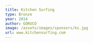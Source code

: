 ```yaml
---
title: Kitchen Surfing
type: Bronze
year: 2014
author: GORUCO
image: /assets/images/sponsors/ks.jpg
url: www.kitchensurfing.com
---
```

